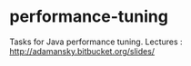 # performance-tuning
Tasks for Java performance tuning. Lectures : http://adamansky.bitbucket.org/slides/
